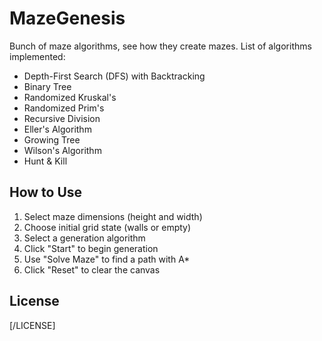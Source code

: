 # MazeGenesis
Bunch of maze algorithms, see how they create mazes. List of algorithms implemented:

- Depth-First Search (DFS) with Backtracking
- Binary Tree
- Randomized Kruskal's
- Randomized Prim's
- Recursive Division
- Eller's Algorithm
- Growing Tree
- Wilson's Algorithm
- Hunt & Kill

## How to Use
1. Select maze dimensions (height and width)
2. Choose initial grid state (walls or empty)
3. Select a generation algorithm
4. Click "Start" to begin generation
5. Use "Solve Maze" to find a path with A*
6. Click "Reset" to clear the canvas

## License
[/LICENSE]
